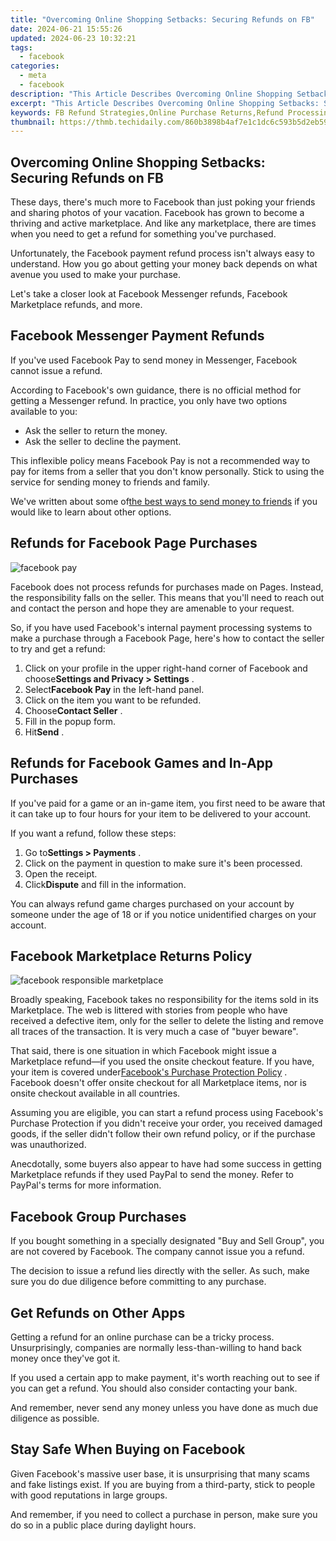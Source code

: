 ```yaml
---
title: "Overcoming Online Shopping Setbacks: Securing Refunds on FB"
date: 2024-06-21 15:55:26
updated: 2024-06-23 10:32:21
tags:
  - facebook
categories:
  - meta
  - facebook
description: "This Article Describes Overcoming Online Shopping Setbacks: Securing Refunds on FB"
excerpt: "This Article Describes Overcoming Online Shopping Setbacks: Securing Refunds on FB"
keywords: FB Refund Strategies,Online Purchase Returns,Refund Processing Tips,Shopping Recourse Guide,Secure Sales Compensation,ECommerce Reimbursement,Facebook Refund Support
thumbnail: https://thmb.techidaily.com/860b3898b4af7e1c1dc6c593b5d2eb5997c8c8e6aad583a53288672db7b6ce02.jpg
---
```


## Overcoming Online Shopping Setbacks: Securing Refunds on FB

 These days, there's much more to Facebook than just poking your friends and sharing photos of your vacation. Facebook has grown to become a thriving and active marketplace. And like any marketplace, there are times when you need to get a refund for something you've purchased.

 Unfortunately, the Facebook payment refund process isn't always easy to understand. How you go about getting your money back depends on what avenue you used to make your purchase.

 Let's take a closer look at Facebook Messenger refunds, Facebook Marketplace refunds, and more.

## Facebook Messenger Payment Refunds

 If you've used Facebook Pay to send money in Messenger, Facebook cannot issue a refund.

 According to Facebook's own guidance, there is no official method for getting a Messenger refund. In practice, you only have two options available to you:

* Ask the seller to return the money.
* Ask the seller to decline the payment.

 This inflexible policy means Facebook Pay is not a recommended way to pay for items from a seller that you don't know personally. Stick to using the service for sending money to friends and family.

 We've written about some of[the best ways to send money to friends](https://www.makeuseof.com/tag/6-apps-help-transfer-money-friends/) if you would like to learn about other options.

## Refunds for Facebook Page Purchases

![facebook pay](https://static1.makeuseofimages.com/wordpress/wp-content/uploads/2021/05/facebook-pay-1.jpg)

 Facebook does not process refunds for purchases made on Pages. Instead, the responsibility falls on the seller. This means that you'll need to reach out and contact the person and hope they are amenable to your request.

 So, if you have used Facebook's internal payment processing systems to make a purchase through a Facebook Page, here's how to contact the seller to try and get a refund:

1. Click on your profile in the upper right-hand corner of Facebook and choose**Settings and Privacy > Settings** .
2. Select**Facebook Pay** in the left-hand panel.
3. Click on the item you want to be refunded.
4. Choose**Contact Seller** .
5. Fill in the popup form.
6. Hit**Send** .

## Refunds for Facebook Games and In-App Purchases

 If you've paid for a game or an in-game item, you first need to be aware that it can take up to four hours for your item to be delivered to your account.

If you want a refund, follow these steps:

1. Go to**Settings > Payments** .
2. Click on the payment in question to make sure it's been processed.
3. Open the receipt.
4. Click**Dispute** and fill in the information.

 You can always refund game charges purchased on your account by someone under the age of 18 or if you notice unidentified charges on your account.

## Facebook Marketplace Returns Policy

![facebook responsible marketplace](https://static1.makeuseofimages.com/wordpress/wp-content/uploads/2021/05/facebook-responsible-marketplace.jpg)

 Broadly speaking, Facebook takes no responsibility for the items sold in its Marketplace. The web is littered with stories from people who have received a defective item, only for the seller to delete the listing and remove all traces of the transaction. It is very much a case of "buyer beware".

 That said, there is one situation in which Facebook might issue a Marketplace refund—if you used the onsite checkout feature. If you have, your item is covered under[Facebook's Purchase Protection Policy](https://www.facebook.com/policies/purchase%5Fprotection) . Facebook doesn't offer onsite checkout for all Marketplace items, nor is onsite checkout available in all countries.

 Assuming you are eligible, you can start a refund process using Facebook's Purchase Protection if you didn't receive your order, you received damaged goods, if the seller didn't follow their own refund policy, or if the purchase was unauthorized.

 Anecdotally, some buyers also appear to have had some success in getting Marketplace refunds if they used PayPal to send the money. Refer to PayPal's terms for more information.

## Facebook Group Purchases

 If you bought something in a specially designated "Buy and Sell Group", you are not covered by Facebook. The company cannot issue you a refund.

 The decision to issue a refund lies directly with the seller. As such, make sure you do due diligence before committing to any purchase.

## Get Refunds on Other Apps

 Getting a refund for an online purchase can be a tricky process. Unsurprisingly, companies are normally less-than-willing to hand back money once they've got it.

 If you used a certain app to make payment, it's worth reaching out to see if you can get a refund. You should also consider contacting your bank.

 And remember, never send any money unless you have done as much due diligence as possible.

## Stay Safe When Buying on Facebook

 Given Facebook's massive user base, it is unsurprising that many scams and fake listings exist. If you are buying from a third-party, stick to people with good reputations in large groups.

 And remember, if you need to collect a purchase in person, make sure you do so in a public place during daylight hours.


<ins class="adsbygoogle"
     style="display:block"
     data-ad-format="autorelaxed"
     data-ad-client="ca-pub-7571918770474297"
     data-ad-slot="1223367746"></ins>



<ins class="adsbygoogle"
     style="display:block"
     data-ad-client="ca-pub-7571918770474297"
     data-ad-slot="8358498916"
     data-ad-format="auto"
     data-full-width-responsive="true"></ins>
